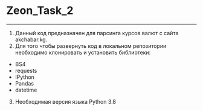 # Zeon_Task_2
***
1. Данный код предназначен для парсинга курсов валют с сайта akchabar.kg. 
2. Для того чтобы развернуть код в локальном репозитории необходимо клонировать и установить библиотеки:
  - BS4
  - requests
  - IPython
  - Pandas
  - datetime
3. Необходимая версия языка Python 3.8
